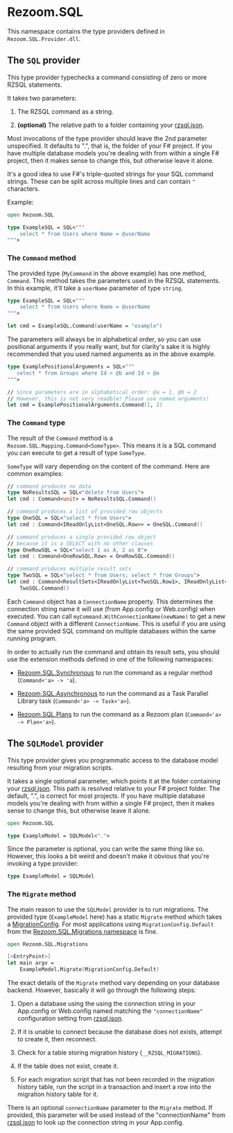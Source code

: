 # Rezoom.SQL

This namespace contains the type providers defined in `Rezoom.SQL.Provider.dll`.

## The `SQL` provider

This type provider typechecks a command consisting of zero or more RZSQL
statements.

It takes two parameters:

1. The RZSQL command as a string.

2. **(optional)** The relative path to a folder containing your
   [rzsql.json](../Configuration/Json.md).

Most invocations of the type provider should leave the 2nd parameter
unspecified. It defaults to ".", that is, the folder of your F# project. If you
have multiple database models you're dealing with from within a single F#
project, then it makes sense to change this, but otherwise leave it alone.

It's a good idea to use F#'s triple-quoted strings for your SQL command strings.
These can be split across multiple lines and can contain `"` characters.

Example:

```fsharp
open Rezoom.SQL

type ExampleSQL = SQL<"""
    select * from Users where Name = @userName
""">
```

### The `Command` method

The provided type (`MyCommand` in the above example) has one method, `Command`.
This method takes the parameters used in the RZSQL statements. In this example,
it'll take a `userName` parameter of type `string`.

```fsharp
type ExampleSQL = SQL<"""
    select * from Users where Name = @userName
""">

let cmd = ExampleSQL.Command(userName = "example")
```

The parameters will always be in alphabetical order, so you can use positional
arguments if you really want, but for clarity's sake it is highly recommended
that you used named arguments as in the above example.

```fsharp
type ExamplePositionalArguments = SQL<"""
   select * from Groups where Id > @b and Id < @a
""">

// Since parameters are in alphabetical order: @a = 1, @b = 2
// However, this is not very readble! Please use named arguments!
let cmd = ExamplePositionalArguments.Command(1, 2)
```

### The `Command` type

The result of the `Command` method is a `Rezoom.SQL.Mapping.Command<SomeType>`.
This means it is a SQL command you can execute to get a result of type `SomeType`.

`SomeType` will vary depending on the content of the command. Here are common
examples:

```fsharp
// command produces no data
type NoResultsSQL = SQL<"delete from Users">
let cmd : Command<unit> = NoResultsSQL.Command()

// command produces a list of provided row objects
type OneSQL = SQL<"select * from Users">
let cmd : Command<IReadOnlyList<OneSQL.Row>> = OneSQL.Command()

// command produces a single provided row object
// because it is a SELECT with no other clauses
type OneRowSQL = SQL<"select 1 as A, 2 as B">
let cmd : Command<OneRowSQL.Row> = OneRowSQL.Command()

// command produces multiple result sets
type TwoSQL = SQL<"select * from Users; select * from Groups">
let cmd : Command<ResultSets<IReadOnlyList<TwoSQL.Row1>, IReadOnlyList<TwoSQL.Row2>>> =
    TwoSQL.Command()
```

Each `Command` object has a `ConnectionName` property. This determines the
connection string name it will use (from App.config or Web.config) when
executed. You can call `myCommand.WithConnectionName(newName)` to get a new
`Command` object with a different `ConnectionName`. This is useful if you are
using the same provided SQL command on multiple databases within the same
running program.

In order to actually run the command and obtain its result sets, you should use
the extension methods defined in one of the following namespaces:

* [Rezoom.SQL.Synchronous](RezoomSQLSynchronous.md) to run the command as a
  regular method (`Command<'a> -> 'a`).

* [Rezoom.SQL.Asynchronous](RezoomSQLAsynchronous.md) to run the command as a
  Task Parallel Library task (`Command<'a> -> Task<'a>`).

* [Rezoom.SQL.Plans](RezoomSQLPlans.md) to run the command as a Rezoom plan
  (`Command<'a> -> Plan<'a>`).

## The `SQLModel` provider

This type provider gives you programmatic access to the database model resulting
from your migration scripts.

It takes a single optional parameter, which points it at the folder containing
your [rzsql.json](../Configuration/Json.md). This path is resolved relative to
your F# project folder. The default, ".", is correct for most projects. If you
have multiple database models you're dealing with from within a single F#
project, then it makes sense to change this, but otherwise leave it alone.

```fsharp
open Rezoom.SQL

type ExampleModel = SQLModel<".">
```

Since the parameter is optional, you can write the same thing like so. However,
this looks a bit weird and doesn't make it obvious that you're invoking a type
provider:

```fsharp
type ExampleModel = SQLModel
```

### The `Migrate` method

The main reason to use the `SQLModel` provider is to run migrations. The
provided type (`ExampleModel` here) has a static `Migrate` method which takes a
[MigrationConfig](RezoomSQLMigrations.md). For most applications using
`MigrationConfig.Default` from the [Rezoom.SQL.Migrations
namespace](RezoomSQLMigrations.md) is fine.

```fsharp
open Rezoom.SQL.Migrations

[<EntryPoint>]
let main argv =
    ExampleModel.Migrate(MigrationConfig.Default)
```

The exact details of the `Migrate` method vary depending on your database
backend. However, basically it will go through the following steps:

1. Open a database using the using the connection string in your App.config or
   Web.config named matching the `"connectionName"` configuration setting from
   [rzsql.json](../Configuration/Json.md).

2. If it is unable to connect because the database does not exists, attempt to
   create it, then reconnect.

3. Check for a table storing migration history (`__RZSQL_MIGRATIONS`).

4. If the table does not exist, create it.

5. For each migration script that has not been recorded in the migration history
   table, run the script in a transaction and insert a row into the migration
   history table for it.

There is an optional `connectionName` parameter to the `Migrate` method. If
provided, this parameter will be used instead of the "connectionName" from
[rzsql.json](../Configuration/Json.md) to look up the connection string in your
App.config.

